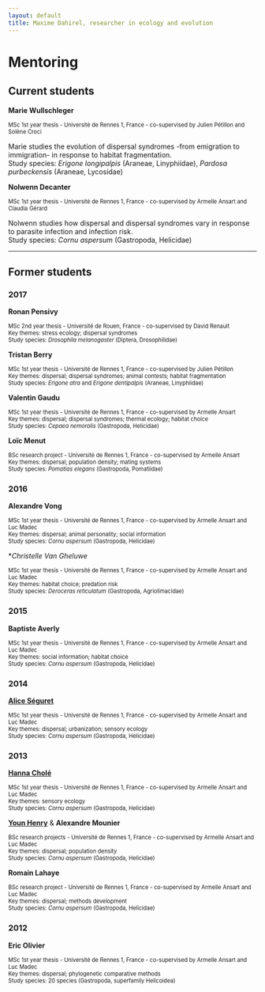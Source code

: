 ```yaml
---
layout: default
title: Maxime Dahirel, researcher in ecology and evolution
---
```

# Mentoring

## Current students

**Marie Wullschleger**
<p style="font-size:80%" >MSc 1st year thesis - Université de Rennes 1, France - co-supervised by Julien Pétillon and Solène Croci</p>
 
  Marie studies the evolution of dispersal syndromes -from emigration to immigration- in response to habitat fragmentation.<br>
  Study species: *Erigone longipalpis* (Araneae, Linyphiidae), *Pardosa purbeckensis* (Araneae, Lycosidae)
  

**Nolwenn Decanter**
  <p style="font-size:80%" >MSc 1st year thesis - Université de Rennes 1, France - co-supervised by Armelle Ansart and Claudia Gérard
  </p>
  
  Nolwenn studies how dispersal and dispersal syndromes vary in response to parasite infection and infection risk.<br>
  Study species: *Cornu aspersum* (Gastropoda, Helicidae)


<hr/>
  
## Former students

### 2017

**Ronan Pensivy**
  <p style="font-size:80%" >MSc 2nd year thesis - Université de Rouen, France - co-supervised by David Renault<br>
  Key themes: stress ecology; dispersal syndromes<br>
  Study species: <i>Drosophila melanogaster</i> (Diptera, Drosophilidae)
  </p>

**Tristan Berry**
  <p style="font-size:80%" >MSc 1st year thesis - Université de Rennes 1, France - co-supervised by Julien Pétillon<br>
  Key themes: dispersal; dispersal syndromes; animal contests; habitat fragmentation<br>
  Study species: <i>Erigone atra</i> and <i>Erigone dentipalpis</i> (Araneae, Linyphiidae)
  </p>

**Valentin Gaudu**
  <p style="font-size:80%" >MSc 1st year thesis - Université de Rennes 1, France - co-supervised by Armelle Ansart<br>
  Key themes: dispersal; dispersal syndromes; thermal ecology; habitat choice<br>
  Study species: <i>Cepaea nemoralis</i> (Gastropoda, Helicidae)
  </p>

**Loïc Menut**
  <p style="font-size:80%" >BSc research project - Université de Rennes 1, France - co-supervised by Armelle Ansart<br>
  Key themes: dispersal; population density; mating systems<br>
  Study species: <i>Pomatias elegans</i> (Gastropoda, Pomatiidae)
  </p>

### 2016

**Alexandre Vong**
<p style="font-size:80%" >MSc 1st year thesis - Université de Rennes 1, France - co-supervised by Armelle Ansart and Luc Madec<br>
  Key themes: dispersal; animal personality; social information<br>
  Study species: <i>Cornu aspersum</i> (Gastropoda, Helicidae)
  </p>

**Christelle Van Gheluwe*
  <p style="font-size:80%" >MSc 1st year thesis - Université de Rennes 1, France - co-supervised by Armelle Ansart and Luc Madec<br>
Key themes: habitat choice; predation risk<br>
  Study species: <i>Deroceras reticulatum</i> (Gastropoda, Agriolimacidae)
  </p>

### 2015

**Baptiste Averly**
  <p style="font-size:80%" >MSc 1st year thesis - Université de Rennes 1, France - co-supervised by Armelle Ansart and Luc Madec<br>
  Key themes: social information; habitat choice<br>
  Study species: <i>Cornu aspersum</i> (Gastropoda, Helicidae)
  </p>

### 2014

**[Alice Séguret](https://scholar.google.fr/citations?user=U_HV5vsAAAAJ&hl=en)**
  <p style="font-size:80%" >MSc 1st year thesis - Université de Rennes 1, France - co-supervised by Armelle Ansart and Luc Madec<br>
  Key themes: dispersal; urbanization; sensory ecology<br>
  Study species: <i>Cornu aspersum</i> (Gastropoda, Helicidae)
  </p>

### 2013

**[Hanna Cholé](https://www.researchgate.net/profile/Hanna_Chole)**
  <p style="font-size:80%" >MSc 1st year thesis - Université de Rennes 1, France - co-supervised by Armelle Ansart and Luc Madec<br>
  Key themes: sensory ecology<br>
  Study species: <i>Cornu aspersum</i> (Gastropoda, Helicidae)
  </p>

**[Youn Henry](https://scholar.google.fr/citations?user=1rPv6m4AAAAJ&hl=en)** & **Alexandre Mounier**
  <p style="font-size:80%" >BSc research projects - Université de Rennes 1, France -   co-supervised by Armelle Ansart and Luc Madec<br>
  Key themes: dispersal; population density<br>
  Study species: <i>Cornu aspersum</i> (Gastropoda, Helicidae)
  </p>
 
**Romain Lahaye**
  <p style="font-size:80%" >BSc research project - Université de Rennes 1, France - co-supervised by Armelle Ansart and Luc Madec<br>
  Key themes: dispersal; methods development<br>
  Study species: <i>Cornu aspersum</i> (Gastropoda, Helicidae)
  </p>

### 2012

**Eric Olivier**
  <p style="font-size:80%" >MSc 1st year thesis - Université de Rennes 1, France - co-supervised by Armelle Ansart and Luc Madec<br>
  Key themes: dispersal; phylogenetic comparative methods<br>
  Study species: 20 species (Gastropoda, superfamily Helicoidea)
  </p>

